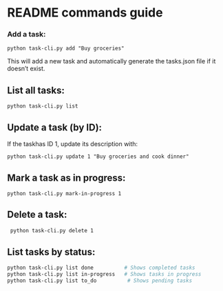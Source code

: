 # README commands guide

### Add a task:
```
python task-cli.py add "Buy groceries"
```
This will add a new task and automatically generate the tasks.json file if it doesn’t exist.

## List all tasks:
```
python task-cli.py list
```
## Update a task (by ID):

If the taskhas ID 1, update its description with:
```
python task-cli.py update 1 "Buy groceries and cook dinner"
```
## Mark a task as in progress:
```
python task-cli.py mark-in-progress 1
```
## Delete a task:
```bash
 python task-cli.py delete 1
```

## List tasks by status:

```bash
python task-cli.py list done          # Shows completed tasks
python task-cli.py list in-progress   # Shows tasks in progress
python task-cli.py list to_do          # Shows pending tasks
```


